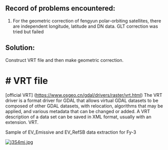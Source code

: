 ## Record of problems encountered:
1. For the geometric correction of fengyun polar-orbiting satellites, there are independent longitude, latitude and DN data. GLT correction was tried but failed
## Solution:
Construct VRT file and then make geometric correction.
# # VRT file
[official VRT] (https://www.osgeo.cn/gdal/drivers/raster/vrt.html)
The VRT driver is a format driver for GDAL that allows virtual GDAL datasets to be composed of other GDAL datasets, with relocation, algorithms that may be applied, and various metadata that can be changed or added. A VRT description of a data set can be saved in XML format, usually with an extension. VRT.

Sample of EV_Emissive and EV_RefSB data extraction for Fy-3

[![j3S4mj.jpg](https://s1.ax1x.com/2022/07/02/j3S4mj.jpg)](https://imgtu.com/i/j3S4mj)